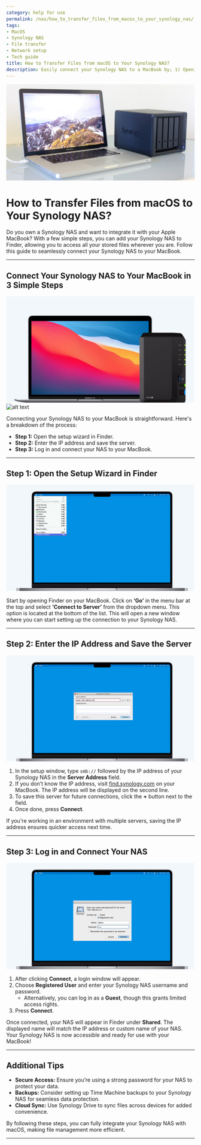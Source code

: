 ```yaml
---
category: help for use
permalink: /nas/how_to_transfer_files_from_macos_to_your_synology_nas/
tags:
- MacOS
- Synology NAS
- File transfer
- Network setup
- Tech guide
title: How to Transfer Files from macOS to Your Synology NAS?
description: Easily connect your Synology NAS to a MacBook by; 1) Opening Finder's "Connect to Server" option, 2) Entering your NAS's IP address to save the server, and 3) Logging in with your credentials. Your NAS will appear in Finder for seamless file management, backups, and secure access.
---
```

![alt text](/assets/images/nas/how_to_transfer_files_from_macos_to_your_synology_nas.png)
# How to Transfer Files from macOS to Your Synology NAS?

Do you own a Synology NAS and want to integrate it with your Apple MacBook? With a few simple steps, you can add your Synology NAS to Finder, allowing you to access all your stored files wherever you are. Follow this guide to seamlessly connect your Synology NAS to your MacBook.

---
## Connect Your Synology NAS to Your MacBook in 3 Simple Steps

![MacBook with Synology NAS](/assets/images/nas/876db2e59e8a3808e57cf3f74d04f8d0.jpeg)
![alt text](/assets/images/nas//assets/images/nas/how_to_transfer_files_from_macos_to_your_synology_nas.png)

Connecting your Synology NAS to your MacBook is straightforward. Here's a breakdown of the process:

- **Step 1:** Open the setup wizard in Finder.
- **Step 2:** Enter the IP address and save the server.
- **Step 3:** Log in and connect your NAS to your MacBook.

---

## Step 1: Open the Setup Wizard in Finder

![Open 'Go' and tap 'Connect to server'](/assets/images/nas/bb5325a0654be01693803265dceeac80.jpeg)

Start by opening Finder on your MacBook. Click on **‘Go’** in the menu bar at the top and select **‘Connect to Server’** from the dropdown menu. This option is located at the bottom of the list. This will open a new window where you can start setting up the connection to your Synology NAS.

---

## Step 2: Enter the IP Address and Save the Server

![Enter the IP address of your NAS in the wizard](/assets/images/nas/e5de20d1c1a78a61b734355324c3c195.jpeg)

1. In the setup window, type `smb://` followed by the IP address of your Synology NAS in the **Server Address** field.  
2. If you don’t know the IP address, visit [find.synology.com](https://find.synology.com) on your MacBook. The IP address will be displayed on the second line.  
3. To save this server for future connections, click the **+** button next to the field.  
4. Once done, press **Connect**.

If you're working in an environment with multiple servers, saving the IP address ensures quicker access next time.

---

## Step 3: Log in and Connect Your NAS

![Log in with your NAS information and you're done](/assets/images/nas/32d34feb4d06a318eec629ec12693604.jpeg)

1. After clicking **Connect**, a login window will appear.  
2. Choose **Registered User** and enter your Synology NAS username and password.  
   - Alternatively, you can log in as a **Guest**, though this grants limited access rights.  
3. Press **Connect**.  

Once connected, your NAS will appear in Finder under **Shared**. The displayed name will match the IP address or custom name of your NAS. Your Synology NAS is now accessible and ready for use with your MacBook!

---

## Additional Tips

- **Secure Access:** Ensure you’re using a strong password for your NAS to protect your data.
- **Backups:** Consider setting up Time Machine backups to your Synology NAS for seamless data protection.
- **Cloud Sync:** Use Synology Drive to sync files across devices for added convenience.

By following these steps, you can fully integrate your Synology NAS with macOS, making file management more efficient.

---
